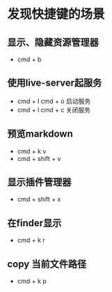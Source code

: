 # 发现快捷键的场景

## 显示、隐藏资源管理器
- cmd + b 

## 使用live-server起服务
- cmd + l cmd + o 启动服务
- cmd + l cmd + c 关闭服务

## 预览markdown
- cmd + k  v 
- cmd + shift + v 

## 显示插件管理器
- cmd + shift + x

## 在finder显示
- cmd + k  r 

## copy 当前文件路径
- cmd + k  p